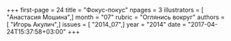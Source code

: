 +++
first-page = 24
title = "Фокус-покус"
npages = 3
illustrators = [ "Анастасия Мошина",]
month = "07"
rubric = "Оглянись вокруг"
authors = [ "Игорь Акулич",]
issues = [ "2014_07",]
year = "2014"
date = "2017-04-24T15:37:58+03:00"
+++
